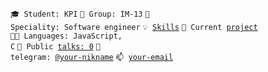 <code>🎓 Student: KPI</code>
<code>🎪 Group: IM-13</code>
<code>👷 Speciality: Software engineer</code>
<code>💡 [Skills](SKILLS.md)</code>
<code>🧻 Current [project](PROJECT.md)</code><br>
<code>🧑‍💻 Languages: JavaScript, C</code>
<code>📢 Public [talks: 0](TALKS.md)</code>
<code>💬 telegram: [@your-nikname](https://telegram.me/your-nikname)</code>
<code>📫 [your-email](mailto:your-email)</code>
